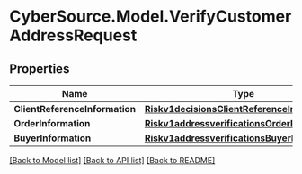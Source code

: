 # CyberSource.Model.VerifyCustomerAddressRequest
## Properties

Name | Type | Description | Notes
------------ | ------------- | ------------- | -------------
**ClientReferenceInformation** | [**Riskv1decisionsClientReferenceInformation**](Riskv1decisionsClientReferenceInformation.md) |  | [optional] 
**OrderInformation** | [**Riskv1addressverificationsOrderInformation**](Riskv1addressverificationsOrderInformation.md) |  | [optional] 
**BuyerInformation** | [**Riskv1addressverificationsBuyerInformation**](Riskv1addressverificationsBuyerInformation.md) |  | [optional] 

[[Back to Model list]](../README.md#documentation-for-models) [[Back to API list]](../README.md#documentation-for-api-endpoints) [[Back to README]](../README.md)

